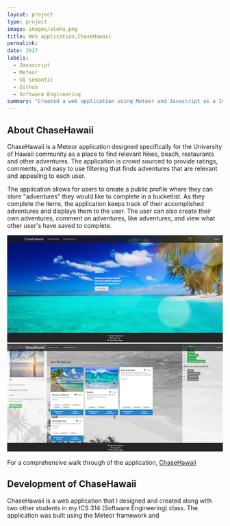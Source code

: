 ```yaml
---
layout: project
type: project
image: images/aloha.png
title: Web application,ChaseHawaii
permalink: 
date: 2017
labels:
  - Javascript
  - Meteor
  - UI semantic
  - Github
  - Software Engineering
summary: "Created a web application using Meteor and Javascript as a ICS 314 project"
---
```


## About ChaseHawaii
<p>ChaseHawaii is a Meteor application designed specifically for the University of Hawaii community as a place to find relevant hikes, beach, restaurants and other adventures. The application is crowd sourced to provide ratings, comments, and easy to use filtering that finds adventures that are relevant and appealing to each user.</p>

<p>The application allows for users to create a public profile where they can store "adventures" they would like to complete in a bucketlist. As they complete the items, the application keeps track of their accomplished adventures and displays them to the user. The user can also create their own adventures, comment on adventures, like adventures, and view what other user's have saved to complete.</p>

<img class="ui large rounded image" src="/images/landing.png">

<img class="ui large rounded image" src="/images/profile2.png">


For a comprehensive walk through of the application, [<i class="github icon"></i>ChaseHawaii](https://chasehawaii.github.io/)

## Development of ChaseHawaii
ChaseHawaii is a web application that I designed and created along with two other students in my ICS 314 (Software Engineering) class. The application was built using the Meteor framework and
